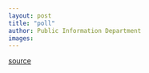 ```yaml
---
layout: post
title: "poll"
author: Public Information Department
images:
---
```



[source](http://www1.ucsc.edu/currents/07-08/05-19/poll.asp "Permalink to poll")

